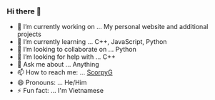 ### Hi there 👋

- 🔭 I’m currently working on ... My personal website and additional projects
- 🌱 I’m currently learning ... C++, JavaScript, Python
- 👯 I’m looking to collaborate on ... Python
- 🤔 I’m looking for help with ... C++
- 💬 Ask me about ... Anything
- 📫 How to reach me: ... [ScorpyG](https://scorpyg.github.io/DarkCave/)
- 😄 Pronouns: ... He/Him
- ⚡ Fun fact: ... I'm Vietnamese
